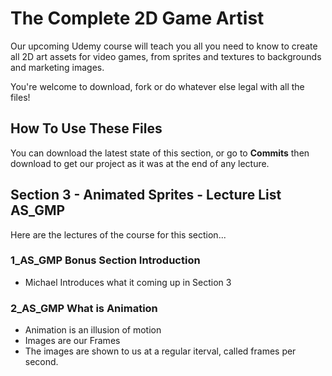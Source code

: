 # The Complete 2D Game Artist
Our upcoming Udemy course will teach you all you need to know to create all 2D art assets for video games, from sprites and textures to backgrounds and marketing images.

You're welcome to download, fork or do whatever else legal with all the files!

## How To Use These Files
You can download the latest state of this section, or go to **Commits** then download to get our project as it was at the end of any lecture.

## Section 3 - Animated Sprites - Lecture List AS_GMP
Here are the lectures of the course for this section...

### 1_AS_GMP Bonus Section Introduction
+ Michael Introduces what it coming up in Section 3

### 2_AS_GMP What is Animation
+ Animation is an illusion of motion
+ Images are our Frames
+ The images are shown to us at a regular iterval, called frames per second.
